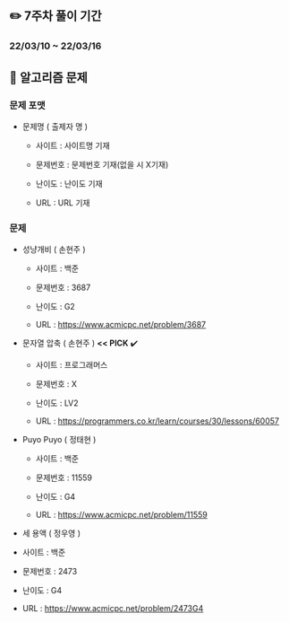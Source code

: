## ✏️ 7주차 풀이 기간

### 22/03/10 ~ 22/03/16



## 📒 알고리즘 문제

### 문제 포맷

- 문제명 ( 출제자 명 )

  - 사이트 : 사이트명 기재

  - 문제번호 : 문제번호 기재(없을 시 X기재)

  - 난이도 : 난이도 기재

  - URL : URL 기재
  
    

### 문제

- 성냥개비 ( 손현주 )

  - 사이트 : 백준

  - 문제번호 : 3687

  - 난이도 : G2

  - URL : https://www.acmicpc.net/problem/3687

    

- 문자열 압축 ( 손현주 ) **<< PICK** ✔️

  - 사이트 : 프로그래머스

  - 문제번호 : X

  - 난이도 :  LV2

  - URL : https://programmers.co.kr/learn/courses/30/lessons/60057


- Puyo Puyo ( 정태현 )

  - 사이트 : 백준

  - 문제번호 : 11559

  - 난이도 : G4

  - URL : https://www.acmicpc.net/problem/11559



-  세 용액 ( 정우영 )

  - 사이트 : 백준

  - 문제번호 : 2473

  - 난이도 : G4

  - URL : https://www.acmicpc.net/problem/2473G4
